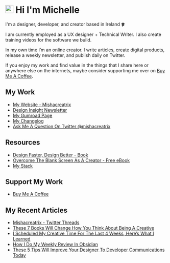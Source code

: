 # <img src="https://media.giphy.com/media/hvRJCLFzcasrR4ia7z/giphy.gif" width="25px"> Hi I'm Michelle


I'm a designer, developer, and creator based in Ireland 🍀

I am currently employed as a UX designer + Technical Writer. I also create training videos for the software we build.

In my own time I’m an online creator. I write articles, create digital products, release a weekly newsletter, and publish daily on Twitter.

If you enjoy my work and find value in the things that I share here or anywhere else on the internets, maybe consider supporting me over on [Buy Me A Coffee](https://www.buymeacoffee.com/mishacreatrix).

## My Work
- [My Website - Mishacreatrix](https://mishacreatrix.com/)
- [Design Insight Newsletter](https://designinsight.substack.com/)
- [My Gumroad Page](https://gumroad.com/mishacreatrix)
- [My Changelog](https://mishacreatrix-changelog.netlify.app/)
- [Ask Me A Question On Twitter @mishacreatrix](https://twitter.com/MishaCreatrix)

## Resources
- [Design Faster, Design Better - Book](https://designfaster.netlify.app/)
- [Overcome The Blank Screen As A Creator - Free eBook](https://gum.co/blank-screen)
- [My Stack](https://www.mishacreatrix.com/recommendations)

## Support My Work
- [Buy Me A Coffee](https://www.buymeacoffee.com/mishacreatrix)


## My Recent Articles

  * [Mishacreatrix - Twitter Threads](https://mishacreatrix.com/mishacreatrix-twitter-threads)
  * [These 7 Books Will Change How You Think About Being A Creative](https://mishacreatrix.com/best-books-for-creatives)
  * [I Scheduled My Creative Time For The Last 4 Weeks, Here’s What I Learned](https://mishacreatrix.com/scheduled-creative-time)
  * [How I Do My Weekly Review In Obsidian](https://mishacreatrix.com/weekly-review-obsidian)
  * [These 5 Tips Will Improve Your Designer To Developer Communications Today](https://mishacreatrix.com/designer-developer-communications)
